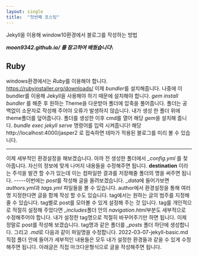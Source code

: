 ```yaml
---
layout: single  
title:  "첫번째 포스팅"
---
```


Jekyll을 이용해 window10환경에서 블로그를 작성하는 방법

***moon9342.github.io/ 를 참고하여 배웠습니다***\

Ruby
---

windows환경에서는 *Ruby*를 이용해야 합니다.
https://rubyinstaller.org/downloads/
이제 *bundler*를 설치해줍니다.
나중에 이 bundler를 이용해 Jekyll을 사용해야 하기 때문에 설치해야 합니다.
*gem install bundler* 를 해준 후 원하는 Theme을 다운받아 폴더에 압축을 풀어줍니다.
폴더는 공백없이 소문자로 작성해 주어야 오류가 발생하지 않습니다.
내가 생성 한 폴더 위에 theme폴더를 덮어줍니다.
폴더를 생성한 이후 cmd를 열어 해당 *gem*을 설치해 줍니다.
*bundle exec jekyll serve* 명령어를 입력 시켜줍니다!
해당 http://localhost:4000/jasper2 로 접속하면 테마가 적용된 블로그를 미리 볼 수 있습니다.

---

이제 세부적인 환경설정을 해보겠습니다.
아까 전 생성한 폴더에서 *_config.yml* 를 찾아줍니다. 
자신의 정보에 맞게 나머지 내용들을 수정해주면 됩니다.
**destination** 이라는 주석을 발견 할 수가 있는데 이는 컴파일한 결과를 저장해줄 폴더의 명을 써주면 됩니다.
-----이번에는 *post*를 작성해 글을 올려보겠습니다.
*_data*에 들어가보면 *authors.yml*과 *tags.yml* 파일들을 볼 수 있습니다. 
author에서 환경설정을 통해 여러명 지정한다면 글을 함께 작성 할 수도 있습니다.
tag에서는 원하는 글의 범주를 지정해줄 수 있습니다. 
tag별로 post를 모아볼 수 있게 설정해 주는 것 입니다.
tag를 개인적으로 적절히 설정해 주었다면 *_includes*폴더 안의  *navigation.html*부분도 세부적으로 수정해주어야 합니다.
내가 설정한 tag명으로 적절히 바꾸어주기만 하면 됩니다.
이제 정말로 post를 작성해 보겠습니다.
tag명과 같은 폴더를  *_posts* 폴더 하단에 생성합니다.
그리고 *.md*로 다음과 같이 파일명을 수정합니다.
2022-03-07-jekyll-basic.md 직접 폴더 안에 들어가 세부적인 내용들은 모두 내가 설정한 환경들과 같을 수 있게 수정해주면 됩니다.
아래글은 직접 마크다운형식으로 글을 작성해주면 됩니다.

